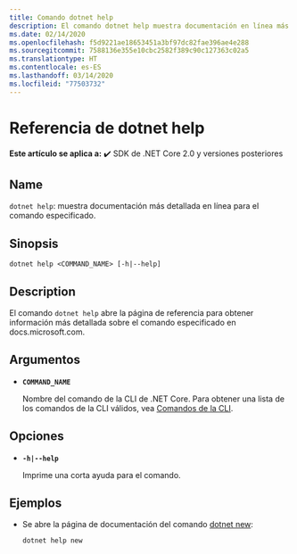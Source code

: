 ```yaml
---
title: Comando dotnet help
description: El comando dotnet help muestra documentación en línea más detallada para el comando especificado.
ms.date: 02/14/2020
ms.openlocfilehash: f5d9221ae18653451a3bf97dc82fae396ae4e288
ms.sourcegitcommit: 7588136e355e10cbc2582f389c90c127363c02a5
ms.translationtype: HT
ms.contentlocale: es-ES
ms.lasthandoff: 03/14/2020
ms.locfileid: "77503732"
---
```

# <a name="dotnet-help-reference"></a>Referencia de dotnet help

**Este artículo se aplica a:** ✔️ SDK de .NET Core 2.0 y versiones posteriores

## <a name="name"></a>Name

`dotnet help`: muestra documentación más detallada en línea para el comando especificado.

## <a name="synopsis"></a>Sinopsis

`dotnet help <COMMAND_NAME> [-h|--help]`

## <a name="description"></a>Description

El comando `dotnet help` abre la página de referencia para obtener información más detallada sobre el comando especificado en docs.microsoft.com.

## <a name="arguments"></a>Argumentos

- **`COMMAND_NAME`**

  Nombre del comando de la CLI de .NET Core. Para obtener una lista de los comandos de la CLI válidos, vea [Comandos de la CLI](index.md#cli-commands).

## <a name="options"></a>Opciones

- **`-h|--help`**

  Imprime una corta ayuda para el comando.

## <a name="examples"></a>Ejemplos

- Se abre la página de documentación del comando [dotnet new](dotnet-new.md):

  ```dotnetcli
  dotnet help new
  ```
